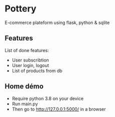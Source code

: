 # Pottery
E-commerce plateform using flask, python & sqlite

## Features 
List of done features:
* User subscribtion
* User login, logout
* List of products from db

## Home démo
* Require python 3.8 on your device
* Run main.py
* Then go to http://127.0.0.1:5000/ in a browser
